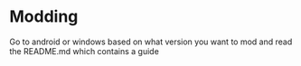 # Modding
Go to android or windows based on what version you want to mod and read the README.md which contains a guide
